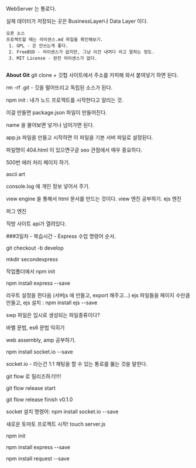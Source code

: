 WebServer 는 통로다. 

실제 데이터가 저장되는 곳은 BusinessLayer나  Data Layer 이다.



```
오픈 소스
프로젝트할 때는 라이센스.md 파일을 확인해보기.
 1. GPL - 은 안쓰는게 좋다.
 2. FreeBSD - 라이센스가 없지만, 그냥 이건 내꺼다 라고 말하는 정도.
 3. MIT License - 완전 라이센스가 없다. 
 
```
**About Git**
git clone + 깃헙 사이트에서 주소를 카피해 와서 붙여넣기 하면 된다.

rm -rf .git - 깃을 떨어뜨리고 독립된 소스가 된다.

npm init : 내가 노드 프로젝트를 시작한다고 알리는 것.

이걸 만들면 package.json 파일이 만들어진다.

name 을 물어보면 넣거나 넘어가면 된다.

app.js 파일을 만들고 시작하면 이 파일을 기본 서버 파일로 설정된다.

파일명이 404.html 이 있으면구글 seo 관점에서 매우 중요하다.

500번 에러 처리 페이지 하기.


ascii art


console.log 에 개인 정보 넣어서 주기.

view engine 을 통해서 html 문서를 만드는 것이다.
view 엔진 공부하기.
ejs 엔진

퍼그 엔진

직방 사이트 api가 열려있다.


###3일차 - 복습시간 - Express 수업 명령어 순서.

git checkout -b develop

mkdir secondexpress

작업폴더에서 npm init 

npm install express --save

라우트 설정을 한다음 (서버js 에 만들고, export 해주고...)
ejs 파일들을 페이지 수만큼 만들고,
ejs 설치 :  npm install ejs --save



swp 파일은 임시로 생성되는 파일종류이다?

바벨 문법, es6 문법 익히기

web assembly, amp 공부하기.

npm install socket.io --save

socket.io - 라는건 1:1 채팅을 할 수 있는 통로를 뚫는 것을 말한다.

git flow 로 릴리즈하기!!!!

git flow release start

git flow release finish v0.1.0


socket 설치 명령어:
npm install socket.io --save


새로운 토마토 프로젝트 시작!
touch server.js

npm init

npm install express --save

npm install request --save





